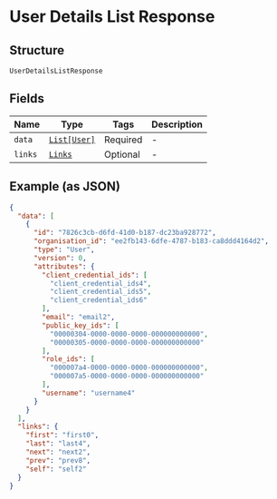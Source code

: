 
# User Details List Response

## Structure

`UserDetailsListResponse`

## Fields

| Name | Type | Tags | Description |
|  --- | --- | --- | --- |
| `data` | [`List[User]`](../../doc/models/user.md) | Required | - |
| `links` | [`Links`](../../doc/models/links.md) | Optional | - |

## Example (as JSON)

```json
{
  "data": [
    {
      "id": "7826c3cb-d6fd-41d0-b187-dc23ba928772",
      "organisation_id": "ee2fb143-6dfe-4787-b183-ca8ddd4164d2",
      "type": "User",
      "version": 0,
      "attributes": {
        "client_credential_ids": [
          "client_credential_ids4",
          "client_credential_ids5",
          "client_credential_ids6"
        ],
        "email": "email2",
        "public_key_ids": [
          "00000304-0000-0000-0000-000000000000",
          "00000305-0000-0000-0000-000000000000"
        ],
        "role_ids": [
          "000007a4-0000-0000-0000-000000000000",
          "000007a5-0000-0000-0000-000000000000"
        ],
        "username": "username4"
      }
    }
  ],
  "links": {
    "first": "first0",
    "last": "last4",
    "next": "next2",
    "prev": "prev8",
    "self": "self2"
  }
}
```

